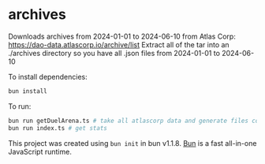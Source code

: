 # archives

Downloads archives from 2024-01-01 to 2024-06-10 from Atlas Corp: https://dao-data.atlascorp.io/archive/list
Extract all of the tar into an ./archives directory so you have all .json files from 2024-01-01 to 2024-06-10

To install dependencies:

```bash
bun install
```

To run:

```bash
bun run getDuelArena.ts # take all atlascorp data and generate files containing only duelarena data
bun run index.ts # get stats
```

This project was created using `bun init` in bun v1.1.8. [Bun](https://bun.sh) is a fast all-in-one JavaScript runtime.
